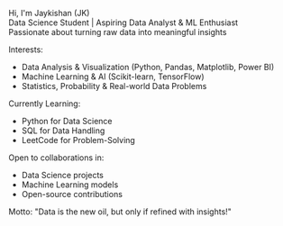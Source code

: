  Hi, I'm Jaykishan (JK)  
 Data Science Student | Aspiring Data Analyst & ML Enthusiast  
 Passionate about turning raw data into meaningful insights  

 Interests:  
  - Data Analysis & Visualization (Python, Pandas, Matplotlib, Power BI)  
  - Machine Learning & AI (Scikit-learn, TensorFlow)  
  - Statistics, Probability & Real-world Data Problems  

Currently Learning:  
  - Python for Data Science  
  - SQL for Data Handling  
  - LeetCode for Problem-Solving  

Open to collaborations in:  
  - Data Science projects  
  - Machine Learning models  
  - Open-source contributions  

 Motto: "Data is the new oil, but only if refined with insights!"
